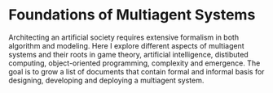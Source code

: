 # Foundations of Multiagent Systems

Architecting an artificial society requires extensive formalism in both algorithm and modeling. Here I explore different aspects of multiagent systems and their roots in game theory, artificial intelligence, distibuted computing, object-oriented programming, complexity and emergence. The goal is to grow a list of documents that contain formal and informal basis for designing, developing and deploying a multiagent system.
